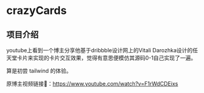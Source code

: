 # crazyCards

## 项目介绍

youtube上看到一个博主分享他基于dribbble设计网上的Vitali Darozhka设计的任天堂卡片来实现的卡片交互效果，觉得有意思便模仿其源码0-1自己实现了一遍。

算是初尝 tailwind 的体验。


原博主视频链接🔗：https://www.youtube.com/watch?v=F1rWdCDEixs